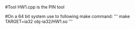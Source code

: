 #Tool
HW1.cpp is the PIN tool

#On a 64 bit system use to following make command:
'''
make TARGET=ia32 obj-ia32/HW1.so
'''
